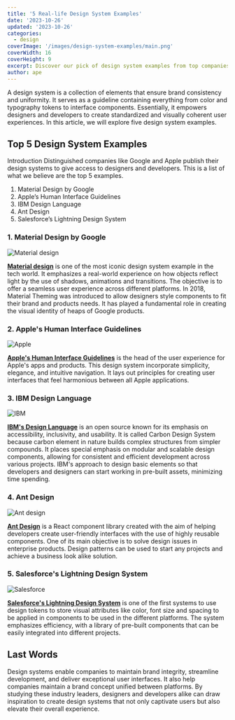 ```yaml
---
title: '5 Real-life Design System Examples'
date: '2023-10-26'
updated: '2023-10-26'
categories:
  - design
coverImage: '/images/design-system-examples/main.png'
coverWidth: 16
coverHeight: 9
excerpt: Discover our pick of design system examples from top companies, ranging from Google to Salesforce.
author: ape
---
```


A design system is a collection of elements that ensure brand consistency and uniformity. It serves as a guideline containing everything from color and typography tokens to interface components. Essentially, it empowers designers and developers to create standardized and visually coherent user experiences. In this article, we will explore five design system examples.

## Top 5 Design System Examples

Introduction Distinguished companies like Google and Apple publish their design systems to give access to designers and developers. This is a list of what we believe are the top 5 examples.

1. Material Design by Google
2. Apple’s Human Interface Guidelines
3. IBM Design Language
4. Ant Design
5. Salesforce’s Lightning Design System

### 1. Material Design by Google

![Material design](/images/design-system-examples/material-design.png)

**[Material design](https://m3.material.io/)** is one of the most iconic design system example in the tech world. It emphasizes a real-world experience on how objects reflect light by the use of shadows, animations and transitions. The objective is to offer a seamless user experience across different platforms. In 2018, Material Theming was introduced to allow designers style components to fit their brand and products needs. It has played a fundamental role in creating the visual identity of heaps of Google products.

### 2. Apple's Human Interface Guidelines

![Apple](/images/design-system-examples/apple.png)

**[Apple's Human Interface Guidelines](https://developer.apple.com/design/human-interface-guidelines)** is the head of the user experience for Apple's apps and products. This design system incorporate simplicity, elegance, and intuitive navigation. It lays out principles for creating user interfaces that feel harmonious between all Apple applications.

### 3. IBM Design Language

![IBM](/images/design-system-examples/ibm.png)

**[IBM's Design Language](https://www.ibm.com/design/language/)** is an open source known for its emphasis on accessibility, inclusivity, and usability. It is called Carbon Design System because carbon element in nature builds complex structures from simpler compounds. It places special emphasis on modular and scalable design components, allowing for consistent and efficient development across various projects. IBM's approach to design basic elements so that developers and designers can start working in pre-built assets, minimizing time spending.

### 4. Ant Design

![Ant design](/images/design-system-examples/ant-design.png)

**[Ant Design](https://ant.design/)** is a React component library created with the aim of helping developers create user-friendly interfaces with the use of highly reusable components. One of its main objective is to solve design issues in enterprise products. Design patterns can be used to start any projects and achieve a business look alike solution.

### 5. Salesforce's Lightning Design System

![Salesforce](/images/design-system-examples/salesforce.png)

**[Salesforce's Lightning Design System](https://www.lightningdesignsystem.com/)** is one of the first systems to use design tokens to store visual attributes like color, font size and spacing to be applied in components to be used in the different platforms. The system emphasizes efficiency, with a library of pre-built components that can be easily integrated into different projects.

## Last Words

Design systems enable companies to maintain brand integrity, streamline development, and deliver exceptional user interfaces. It also help companies maintain a brand concept unified between platforms. By studying these industry leaders, designers and developers alike can draw inspiration to create design systems that not only captivate users but also elevate their overall experience.
